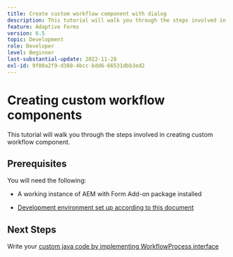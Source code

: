```yaml
---
title: Create custom workflow component with dialog
description: This tutorial will walk you through the steps involved in creating custom workflow component.
feature: Adaptive Forms
version: 6.5
topic: Development
role: Developer
level: Beginner
last-substantial-update: 2022-11-28
exl-id: 9f00a2f9-d388-4bcc-bdd6-66531dbb3ed2
---
```

# Creating custom workflow components

This tutorial will walk you through the steps involved in creating custom workflow component.

## Prerequisites

You will need the following:

* A working instance of AEM with Form Add-on package installed

* [Development environment set up according to this document](https://experienceleague.adobe.com/docs/experience-manager-learn/forms/creating-your-first-osgi-bundle/create-your-first-osgi-bundle.html)

## Next Steps

Write your [custom java code by implementing WorkflowProcess interface](./custom-process-step-aem-workflow.md)

